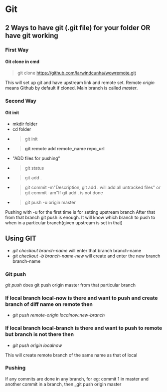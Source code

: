 # Git

## 2 Ways to have git (.git file) for your folder OR have git working

### First Way

#### Git clone in cmd

>git clone https://github.com/larwindcunha/wowremote.git

This will set up git and have upstream link and remote set.
Remote _origin_ means Github by default if cloned.
Main branch is called _master_.

### Second Way

#### Git init

* mkdir folder
* cd folder
* >git init
* >**git remote add remote_name repo_url** 
* "ADD files for pushing"
* >git status
* >git add .
* >git commit -m"Description, git add . will add all untracked files" or git commit -am"If git add . is not done
* >git push -u origin master

Pushing with -u for the first time is for setting upstream branch
After that from that branch git push is enough. It will know which branch to push to when in a particular branch(given upstream is set in that)

## Using GIT

* _git checkout branch-name_ will enter that branch branch-name
* _git checkout -b branch-name-new_ will create and enter the new branch branch-name

### Git push

_git push_ does git push origin master from that particular branch

### If local branch local-now is there and want to push and create branch of diff name on remote then

* _git push remote-origin localnow:new-branch_

### If local branch local-branch is there and want to push to remote but branch is not there then

* _git push origin localnow_

This will create remote branch of the same name as that of local

### Pushing

If any commits are done in any branch, for eg: commit 1 in master and another commit in a branch, then _git push origin master